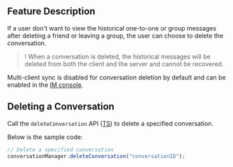 ## Feature Description

If a user don't want to view the historical one-to-one or group messages after deleting a friend or leaving a group, the user can choose to delete the conversation.

> ! When a conversation is deleted, the historical messages will be deleted from both the client and the server and cannot be recovered.

Multi-client sync is disabled for conversation deletion by default and can be enabled in the [IM console](https://console.cloud.tencent.com/im-detail/login-message).

## Deleting a Conversation

Call the `deleteConversation` API ([TS](https://comm.qq.com/im-react-native-doc/classes/ConversationManager________.V2TIMConversationManager.html#deleteConversation)) to delete a specified conversation.

Below is the sample code:

```javascript
// Delete a specified conversation
conversationManager.deleteConversation("conversationID");
```


